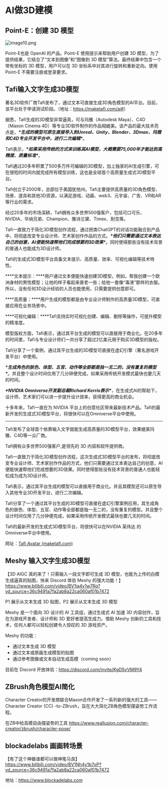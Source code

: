 # AI做3D建模

## Point-E：创建 3D 模型  



![image10.png](https://p1-juejin.byteimg.com/tos-cn-i-k3u1fbpfcp/8b1fe0ea67df4445a02ea9c313189cdf~tplv-k3u1fbpfcp-zoom-in-crop-mark:1512:0:0:0.awebp?)

Point-E也是 OpenAI 的产品。Point-E 使用提示来帮助用户创建 3D 模型，为了提供结果，它结合了“文本到图像”和“图像到 3D 模型”算法。最终结果中包含一个带有坐标的 3D 模型，用户可以在 3D 坐标系中对其进行旋转和重新定向。使用 Point-E 不需要注册或登录要求。

## Tafi输入文字生成3D模型

著名3D软件厂商Tafi发布了，通过文本可直接生成3D角色模型的AI平台。目前，该平台处于申请测试阶段。（地址：<https://maketafi.com/ai#>）

据悉，Tafi生成的3D模型非常逼真，可与玛雅（Autodesk Maya）、C4D（Maxon Cinema 4D）等专业3D软件制作的作品相媲美。该产品的最大技术亮点是，***\*生成的模型可原生直接导入到Unreal、Unity、Blender、3Dmax、玛雅和C4D专业开发平台中，进行二次编辑\****。

Tafi表示，***\*如果采用传统的方式来训练其AI模型，大概需要75,000年才能达到高精度、质量标准\****。

Tafi通过20多年积累了500多万件可编辑的3D模型，加上独家的AI生成引擎，可在很短的时间内就完成所有模型训练，这也是全球首个高质量生成式3D模型平台。

Tafi创立于2000年，总部位于美国犹他州。Tafi主要提供高质量的3D角色模型、场景、道具和其他3D资源，以满足游戏、动画、web3、元宇宙、广告、VR和AR等行业的需求。

经过20多年的市场深耕，Tafi拥有众多世界500强客户，包括可口可乐、NVIDIA、华纳兄弟、Champion、雅诗兰黛、Timex、耐克等。

Tafi一直致力于简化3D模型创作流程，通过把类ChatGPT的对话功能融合到产品中，将彻底改变专业设计师、艺术家创作作品的方式。***\*他们只需要通过文本表达自己的创意，AI便能快速帮他们完成想要的3D效果\****。同时使得那些没有技术背景的普通人也能成为3D设计师。

Tafi的生成式3D模型平台具备文本提示、高质量、效率、可视化编辑等技术特性。

***\*文本提示：\****用户通过文本便能快速创建3D模型，例如，帮我创建一个欧洲身材的男性模型；让他的样子看起来衰老一些；给他一套像“毒液”那样的衣服。所以，没有任何3D设计经验的人员也能使用，只需要提供创意即可。

***\*高质量：\****用户生成的模型都是由专业设计师制作的高质量3D模型，可直接应用在业务场景中。

***\*可视化编辑：\****Tafi支持实时可视化创建、编辑、删除等操作，可提升模型的精准度。

模型版权方面，Tafi表示，通过其平台生成的模型可以直接用于商业化。在20多年的时间里，Tafi与专业设计师们一共分享了超过2亿美元用于购买3D模型的版权。

Tafi分享了一个案例，通过其平台生成的3D模型可直接在虚幻引擎（著名游戏开发平台）中使用。

***\*生成角色的肤色、体型、五官、动作等全部都是独一无二的，没有重复的模型\****。并且整个设计时间仅用了几分钟便完成，如果采用传统开发模式最快也要几天的时间。

***\*NVIDIA Omniverse开发副总裁Richard Kerris表示\****，在生成式AI的帮助下，设计师、艺术家们可以进一步提升设计效率，获得更高的商业机会。

十多年来，Tafi一直在为 NVIDIA 平台上的创意社区带来最新技术产品。Tafi的最新开发的生成式3D模型平台，将很快可以在Omniverse平台中使用。

---

Tafi发布了全球首个依靠输入文字就能生成高质量的3D模型平台，效果媲美玛雅、C4D等一众厂商。

Tafi拥有众多世界500强客户,是领先的 3D 内容和软件提供商。

Tafi一直致力于简化3D模型创作流程，这次生成式3D模型平台的发布，将彻底改变专业设计师、艺术家创作作品的方式，他们只需要通过文本表达自己的创意，AI便能快速帮他们完成想要的3D效果。同时使得那些没有技术背景的普通人也能轻松成为成为3D设计师。

Tafi表示，通过其平台生成的模型可以直接用于商业化。并且其模型还可以原生导入其他专业3D开发平台，进行二次编辑。

Tafi分享了一个通过其平台生成的3D模型可直接在虚幻引擎案例应用，其生成角色的肤色、体型、五官、动作等全部都是独一无二的，没有重复的模型。并且整个设计时间仅用了几分钟便完成，如果采用传统开发模式最快也要几天的时间。

Tafi的最新开发的生成式3D模型平台，将很快可以在NVIDIA 英伟达 的Omniverse平台中使用。

网址：[Tafi Avatar (maketafi.com)](https://maketafi.com/ai#)

## Meshy 输入文字生成3D模型

【3D AIGC 真的来了！只需输入一段文字即可生成 3D 模型，也能为上传的白模生成逼真的贴图，快来 Discord 体验 Meshy 的强大功能！】<https://www.bilibili.com/video/BV1ja4y1w7Rq?vd_source=36c9491a7fa2ab8a22ca060af01b7472>

P1 展示从文本生成 3D 贴图，P2 展示从文本生成 3D 模型

Meshy 是一个面向 3D 设计的 AI 工具组，通过生成式 AI 加速 3D 内容创作，旨在为游戏开发者、设计师和 3D 爱好者提高生成力。借助 Meshy 创新的工具和技术，任何人都可以轻松创建令人惊叹的 3D 游戏资产。

Meshy 的功能：

- 通过文本生成 3D 模型
- 通过文本或原画生成模型的贴图
- 通过参考图像或文本自动生成高模（coming soon）

目前在 Discord 开放体验：<https://discord.com/invite/KgD5yVM9Y4>

## ZBrush角色模型AI简化

Character Creator的开发商联合Maxon合作开发了一系列新的强大的工具——Character Creator (CC) -to-ZBrush，旨在大大简化ZB角色模型摆姿势工作流程。

在ZB中给高模自由摆姿势的工具
<https://www.reallusion.com/character-creator/zbrush/character-pose/>

## blockadelabs 画画转场景

【有了这个神器谁都可以做神笔马良】<https://www.bilibili.com/video/BV1Nh4y1b7oP?vd_source=36c9491a7fa2ab8a22ca060af01b7472>

地址：<https://www.blockadelabs.com>
